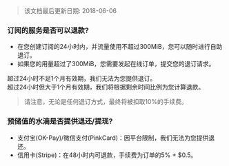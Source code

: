 > 该文档最后更新日期: 2018-06-06

### 订阅的服务是否可以退款?

- 在您创建订阅的24小时内，并流量使用不超过300MiB，您可以随时进行自助退订。
- 如果您的用量超过了300MiB，您需要发起在线订单，提交您的退订请求。

超过24小时不足1个月有效期，我们无法为您提供退订。<br/>
超过24小时但大于1个月有效期，我们将根据剩余时间比例为您计算退款。
> 请注意，无论是任何退订方式，最终将被扣取10%的手续费。

### 预储值的水滴是否提供退还/提现?

- 支付宝(OK-Pay)/微信支付(PinkCard)：因平台限制，我们无法为您提供退还。
- 信用卡(Stripe)：在48小时内可退款，手续费为订单的5% + $0.5。